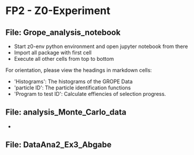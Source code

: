 # FP2 - Z0-Experiment

## File: Grope_analysis_notebook 
* Start z0-env python environment and open jupyter notebook from there
* Import all package with first cell
* Execute all other cells from top to bottom

For orientation, please view the headings in markdown cells:
* 'Histograms': The histograms of the GROPE Data
* 'particle ID': The particle identification functions
* 'Program to test ID': Calculate effiencies of selection progress.

## File: analysis_Monte_Carlo_data
* 

## File: DataAna2_Ex3_Abgabe
